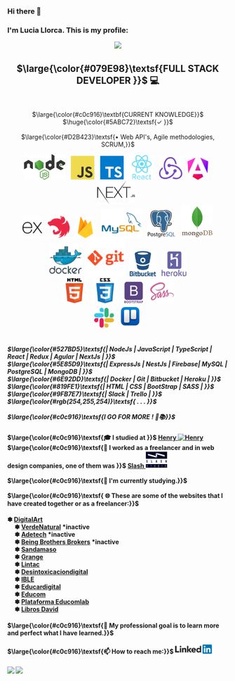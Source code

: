 ### Hi there 👋

<h3>I'm Lucia Llorca. This is my profile:</h3>

<div align="center" valign="middle">
  
  ![](https://github-readme-stats.vercel.app/api/top-langs/?username=Lls28es&theme=highcontrast&hide_border=true&include_all_commits=true&count_private=true&layout=compact&langs_count=50&hide_title=false&card_width=500px&custom_title=Languages%20​​most%20used%20​​in%20​​my%20​​projects%20​​(public))
</div>

<h2 align="center"> $\large{\color{#079E98}\textsf{FULL STACK DEVELOPER }}$ 💻</h2>
   <br/>
<p align="center">$\large{\color{#c0c916}\textbf{CURRENT KNOWLEDGE}}$ $\huge{\color{#5ABC72}\textsf{✓ }}$
   <br/>
   <br/>
  $\large{\color{#D2B423}\textsf{• Web API's, Agile methodologies, SCRUM,}}$ <br/>
</p>

<div align="center" valign="middle">
  <img src="https://github.com/Lls28es/Lls28es/blob/main/img/nodejs3.png" height="58" alt="node">
  &nbsp;
  <img src="https://github.com/Lls28es/Lls28es/blob/main/img/js1.png" height="55" alt="javascript">
   &nbsp;
  <img src="https://github.com/Lls28es/Lls28es/blob/main/img/typescript.png" height="55" alt="typescript">
  &nbsp;
  <img src="https://github.com/Lls28es/Lls28es/blob/main/img/react1.png" height="57" alt="react">
  &nbsp;
  <img src="https://github.com/Lls28es/Lls28es/blob/main/img/redux.png" height="53" alt="redux">
  &nbsp;
  <img src="https://github.com/Lls28es/Lls28es/blob/main/img/angular1.png" height="50" alt="angular">
  &nbsp;
  <img src="https://github.com/Lls28es/Lls28es/blob/main/img/nextjs1.png" height="52" alt="nextjs">
  &nbsp;
 </div>
<div align="center" valign="middle">
  <img src="https://github.com/Lls28es/Lls28es/blob/main/img/express1.png" height="46" alt="expressjs">
  &nbsp;
  <img src="https://github.com/Lls28es/Lls28es/blob/main/img/nestjs1.png" height="50" alt="nestjs">
  &nbsp;
  <img src="https://github.com/Lls28es/Lls28es/blob/main/img/firebase1.png" height="48" alt="firebase">
  &nbsp;
  <img src="https://github.com/Lls28es/Lls28es/blob/main/img/mysql2.png" height="66" alt="mySQL">
  &nbsp;
  <img src="https://github.com/Lls28es/Lls28es/blob/main/img/postgreSQL1.png" height="65" alt="postgreSQL">
  &nbsp;
  <img src="https://github.com/Lls28es/Lls28es/blob/main/img/mongoDB2.png" height="74" alt="mongoDB">
</div>
<div align="center" valign="middle">
  <img src="https://github.com/Lls28es/Lls28es/blob/main/img/docker1.png" height="75" alt="docker">
  &nbsp;
  <img src="https://github.com/Lls28es/Lls28es/blob/main/img/git3.png" height="85" alt="git">
  &nbsp;
  <img src="https://github.com/Lls28es/Lls28es/blob/main/img/bitbucket.png" height="60" alt="bitbucket">
  &nbsp;
  <img src="https://github.com/Lls28es/Lls28es/blob/main/img/heroku1.png" height="58" alt="heroku">
</div>
<div align="center" valign="middle">
  <img src="https://github.com/Lls28es/Lls28es/blob/main/img/html.png" height="58" alt="html">
  &nbsp;
  <img src="https://github.com/Lls28es/Lls28es/blob/main/img/css.png" height="58" alt="css">
  &nbsp;
  <img src="https://github.com/Lls28es/Lls28es/blob/main/img/bootstrap.png" height="50" alt="bootstrap">
  &nbsp;
  <img src="https://github.com/Lls28es/Lls28es/blob/main/img/sass.png" height="55" alt="sass">
</div>
<div align="center" valign="middle">
  <img src="https://github.com/Lls28es/Lls28es/blob/main/img/slack4.png" height="45" alt="slack">
  &nbsp;
  <img src="https://github.com/Lls28es/Lls28es/blob/main/img/trello4.png" height="52" alt="trello">
</div>

<h5>
   <br/>
  $\large{\color{#527BD5}\textsf{| NodeJs | JavaScript | TypeScript |  React | Redux | Agular | NextJs | }}$
   <br/>
  $\large{\color{#5E85D9}\textsf{| ExpressJs | NestJs | Firebase| MySQL | PostgreSQL | MongoDB | }}$
   <br/>
  $\large{\color{#6E92DD}\textsf{| Docker | Git | Bitbucket | Heroku | }}$
   <br/>
  $\large{\color{#819FE1}\textsf{| HTML | CSS | BootStrap | SASS | }}$
   <br/>
  $\large{\color{#9FB7E7}\textsf{| Slack | Trello | }}$
    <br/>
  $\large{\color{#rgb(254,255,254)}\textsf{ . . . }}$
   <br/>  
   <br/>
  $\large{\color{#c0c916}\textsf{I GO FOR MORE ! 🚀📚}}$ 
</h5>

<h4>
  $\large{\color{#c0c916}\textsf{🎓 I studied at }}$  
  <a href="https://www.soyhenry.com" >Henry 
   <img src="https://user-images.githubusercontent.com/69209369/116446907-ce1e0280-a82d-11eb-80e9-202907b7eff6.png" width="40" alt="Henry"> 
  </a>
   <br/>
  $\large{\color{#c0c916}\textsf{💼 I worked as a freelancer and in web design companies, one of them was }}$   
  <a href="https://slashstudio.cl" >Slash 
   <img src="https://github.com/Lls28es/Lls28es/blob/main/img/SlashLogo.png" width="50" alt="SlashStudio"> 
  </a>
   <br/>
   <br/>
  $\large{\color{#c0c916}\textsf{📖 I'm currently studying.}}$ 
   <br/>
   <br/>
  $\large{\color{#c0c916}\textsf{ 🌐 These are some of the websites that I have created together or as a freelancer:}}$
</h4>

<h4>
 ✽ <a href="https://digital-art-frontt.vercel.app/" target="_blank" >DigitalArt </a>
    <br/>&nbsp;&nbsp;&nbsp;&nbsp;
 ✽ <a href="#" target="_blank" >VerdeNatural</a> *inactive
    <br/>&nbsp;&nbsp;&nbsp;&nbsp;
 ✽ <a href="#" target="_blank" >Adetech</a>  *inactive
    <br/>&nbsp;&nbsp;&nbsp;&nbsp;
 ✽ <a href="#" target="_blank" >Being Brothers Brokers</a>  *inactive
    <br/>&nbsp;&nbsp;&nbsp;&nbsp;
 ✽ <a href="https://sandamaso.cl" target="_blank" >Sandamaso</a> 
    <br/>&nbsp;&nbsp;&nbsp;&nbsp;
 ✽ <a href="https://grange.educomlab.com" target="_blank" >Grange</a> 
    <br/>&nbsp;&nbsp;&nbsp;&nbsp;
 ✽ <a href="https://lintac.educomlab.com/" target="_blank" >Lintac</a> 
    <br/>&nbsp;&nbsp;&nbsp;&nbsp;
 ✽ <a href="https://desintoxicaciondigital.cl/" target="_blank" >Desintoxicaciondigital</a> 
    <br/>&nbsp;&nbsp;&nbsp;&nbsp;
 ✽ <a href="https://ible.cl/empresa" target="_blank" >IBLE</a> 
    <br/>&nbsp;&nbsp;&nbsp;&nbsp;
 ✽ <a href="https://educardigital.cl/" target="_blank" >Educardigital</a> 
    <br/>&nbsp;&nbsp;&nbsp;&nbsp;
 ✽ <a href="https://educom-web.vercel.app/" target="_blank" >Educom</a> 
    <br/>&nbsp;&nbsp;&nbsp;&nbsp;
 ✽ <a href="https://plataforma.educomlab.com/auth/login" target="_blank" >Plataforma Educomlab</a> 
    <br/>&nbsp;&nbsp;&nbsp;&nbsp;
 ✽ <a href="https://libros-david.vercel.app" target="_blank" >Libros David</a> 
  </h4>
  
<h4>
  $\large{\color{#c0c916}\textsf{🧠 My professional goal is to learn more and perfect what I have learned.}}$
   <br/>
   <br/>
  $\large{\color{#c0c916}\textsf{📫 How to reach me:}}$  
  <a href="https://www.linkedin.com/in/lucia-llorca" >
    <img src="https://github.com/Lls28es/Lls28es/blob/main/img/linkedin3.png" width="85" alt="linkedin1">
  </a>
<h4>

![](https://github-readme-stats.vercel.app/api?username=Lls28es&theme=highcontrast&hide_border=true&include_all_commits=true&count_private=true)
![](https://github-readme-streak-stats.herokuapp.com/?user=Lls28es&theme=highcontrast&hide_border=true&&include_all_commits=true) 

<!--  https://gist.github.com/luigiMinardi/4574708d404cdf4fe0da7ac6fe2314db#font-styles  -->
<!--  https://github.com/anuraghazra/github-readme-stats?tab=readme-ov-file  -->

